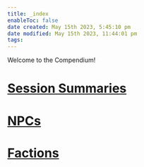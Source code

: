 ```yaml
---
title: _index
enableToc: false
date created: May 15th 2023, 5:45:10 pm
date modified: May 15th 2023, 11:44:01 pm
tags: 
---
```


Welcome to the Compendium!

# [Session Summaries](content/Session%20Summaries.md)

# [NPCs](content/NPCs/NPCs.md)

# [Factions](content/Factions/Factions.md)


